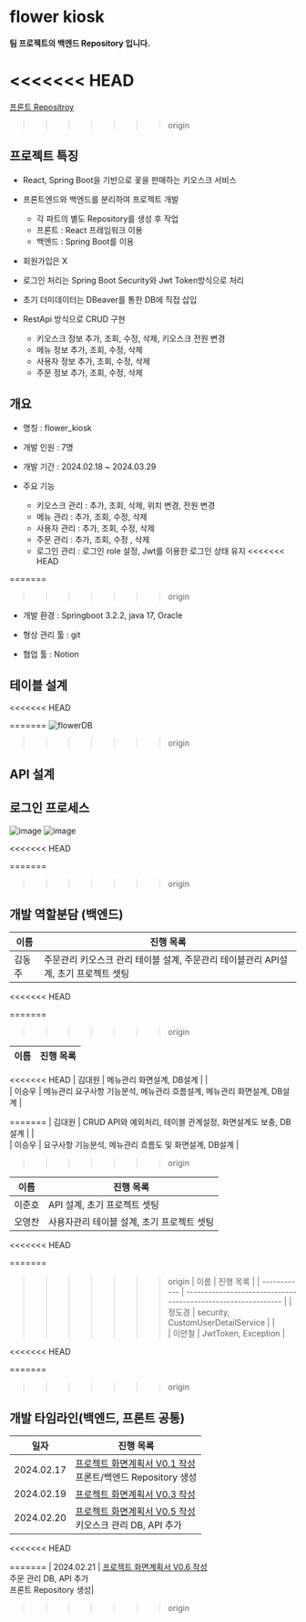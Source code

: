 # flower kiosk

**팀 프로젝트의 백엔드 Repository 입니다.**

<<<<<<< HEAD
=======
[프론트 Repositroy](https://github.com/acornkiosk/flower_front)
>>>>>>> origin
## 프로젝트 특징

* React, Spring Boot을 기반으로 꽃을 판매하는 키오스크 서비스
    
* 프론트엔드와 백엔드를 분리하여 프로젝트 개발
    * 각 파트의 별도 Repository를 생성 후 작업
    * 프론트 : React 프레임워크 이용
    * 백엔드 : Spring Boot를 이용

* 회원가입은 X

* 로그인 처리는 Spring Boot Security와 Jwt Token방식으로 처리

* 초기 더미데이터는 DBeaver를 통한 DB에 직접 삽입
  
* RestApi 방식으로 CRUD 구현
    * 키오스크 정보 추가, 조회, 수정, 삭제, 키오스크 전원 변경   
    * 메뉴 정보 추가, 조회, 수정, 삭제
    * 사용자 정보 추가, 조회, 수정, 삭제
    * 주문 정보 추가, 조회, 수정, 삭제
    
## 개요

* 명칭 : flower_kiosk

* 개발 인원 : 7명

* 개발 기간 : 2024.02.18 ~ 2024.03.29

* 주요 기능 
	* 키오스크 관리 : 추가, 조회, 삭제, 위치 변경, 전원 변경
	* 메뉴 관리 : 추가, 조회, 수정, 삭제
	* 사용자 관리 : 추가, 조회, 수정, 삭제 
	* 주문 관리 : 추가, 조회, 수정 , 삭제
	* 로그인 관리 : 로그인 role 설정, Jwt를 이용한 로그인 상태 유지
<<<<<<< HEAD

=======
>>>>>>> origin
	
* 개발 환경 : Springboot 3.2.2, java 17, Oracle

* 형상 관리 툴 : git

* 협업 툴 : Notion  

## 테이블 설계
<<<<<<< HEAD

=======
![flowerDB](https://github.com/acornkiosk/Flower_back/assets/94777814/cc380112-85fa-40b6-9dc2-4ae849308a3c)
>>>>>>> origin

## API 설계

## 로그인 프로세스
![image](https://github.com/acornkiosk/flower_back/assets/94777814/274685fe-30ef-4878-9007-9bfea86ccdac)
![image](https://github.com/acornkiosk/flower_back/assets/94777814/56872714-d87b-4eb9-a54f-cf07016160d7)

<<<<<<< HEAD

=======
>>>>>>> origin
## 개발 역할분담 (백엔드)

| 이름       | 진행 목록                                                    |
| ------------ | ------------------------------------------------------------- |
| 김동주         | 주문관리 키오스크 관리 테이블 설계, 주문관리 테이블관리 API설계, 초기 프로젝트 셋팅 |  |                          
<<<<<<< HEAD
                      
=======
>>>>>>> origin


| 이름       | 진행 목록                                                    |
| ------------ | ------------------------------------------------------------- |
<<<<<<< HEAD
| 김대원         | 메뉴관리 화면설계, DB설계 |  |                         
| 이승우         | 메뉴관리 요구사항 기능분석, 메뉴관리 흐름설계, 메뉴관리 화면설계, DB설계 |     

=======
| 김대원         | CRUD API와 예외처리, 테이블 관계설정, 화면설계도 보충, DB설계  |  |                         
| 이승우         | 요구사항 기능분석, 메뉴관리 흐름도 및 화면설계, DB설계 |     
>>>>>>> origin


| 이름       | 진행 목록                                                    |
| ------------ | ------------------------------------------------------------- |
| 이준호         | API 설계, 초기 프로젝트 셋팅 |  |                       
| 오영찬         | 사용자관리 테이블 설계, 초기 프로젝트 셋팅 |   |                                                            


<<<<<<< HEAD

=======
>>>>>>> origin
| 이름       | 진행 목록                                                    |
| ------------ | ------------------------------------------------------------- |
| 정도경         | security, CustomUserDetailService |  |                         
| 이안철         | JwtToken, Exception |                                                                

<<<<<<< HEAD

=======
>>>>>>> origin
## 개발 타임라인(백엔드, 프론트 공통)

| 일자       | 진행 목록                                                    |
| ---------- | ------------------------------------------------------------ |
| 2024.02.17 | [ 프로젝트 화면계획서 V0.1 작성](https://drive.google.com/drive/folders/19cVOkx5jpWMl9KqFia3Dd_BrflqpRaVl) <br />프론트/백엔드 Repository 생성 |
| 2024.02.19 | [ 프로젝트 화면계획서 V0.3 작성](https://drive.google.com/drive/folders/19cVOkx5jpWMl9KqFia3Dd_BrflqpRaVl) |
| 2024.02.20 | [ 프로젝트 화면계획서 V0.5 작성](https://drive.google.com/drive/folders/19cVOkx5jpWMl9KqFia3Dd_BrflqpRaVl) <br/> 키오스크 관리 DB, API 추가|
<<<<<<< HEAD

=======
| 2024.02.21 | [ 프로젝트 화면계획서 V0.6 작성](https://drive.google.com/drive/folders/19cVOkx5jpWMl9KqFia3Dd_BrflqpRaVl) <br/> 주문 관리 DB, API 추가<br/> 프론트 Repository 생성|
>>>>>>> origin
